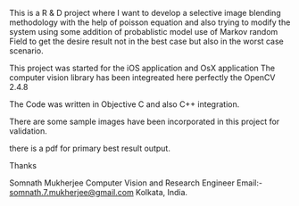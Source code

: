 
   This is a R & D project where I want to develop a selective image blending 
methodology with the help of poisson equation and also trying to modify the system using some addition of probablistic model use of Markov random Field 
to get the desire result not in the best case but also in the worst case scenario.

This project was started for the iOS application and OsX application
The computer vision library has been integreated here perfectly the OpenCV 2.4.8

The Code was written in Objective C and also C++ integration.

There are some sample images have been incorporated in this project for validation.

there is a pdf for primary best result output.

Thanks

Somnath Mukherjee
Computer Vision and Research Engineer
Email:- somnath.7.mukherjee@gmail.com
Kolkata, India.


  